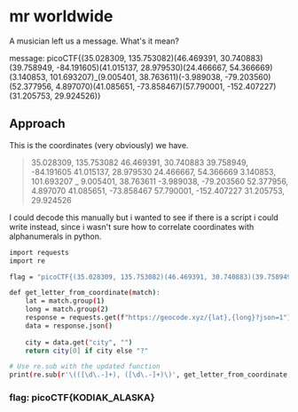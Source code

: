 # mr worldwide
A musician left us a message. What's it mean?

message: picoCTF{(35.028309, 135.753082)(46.469391, 30.740883)(39.758949, -84.191605)(41.015137, 28.979530)(24.466667, 54.366669)(3.140853, 101.693207)_(9.005401, 38.763611)(-3.989038, -79.203560)(52.377956, 4.897070)(41.085651, -73.858467)(57.790001, -152.407227)(31.205753, 29.924526)}

## Approach
This is the coordinates (very obviously) we have.
> 35.028309, 135.753082
> 46.469391, 30.740883
> 39.758949, -84.191605
> 41.015137, 28.979530
> 24.466667, 54.366669
> 3.140853, 101.693207
> _
> 9.005401, 38.763611
> -3.989038, -79.203560
> 52.377956, 4.897070
> 41.085651, -73.858467
> 57.790001, -152.407227
> 31.205753, 29.924526

I could decode this manually but i wanted to see if there is a script i could write instead, since i wasn't sure how to correlate coordinates with alphanumerals in python.
``` bash 
import requests
import re

flag = "picoCTF{(35.028309, 135.753082)(46.469391, 30.740883)(39.758949, -84.191605)(41.015137, 28.979530)(24.466667, 54.366669)(3.140853, 101.693207)_(9.005401, 38.763611)(-3.989038, -79.203560)(52.377956, 4.897070)(41.085651, -73.858467)(57.790001, -152.407227)(31.205753, 29.924526)}"

def get_letter_from_coordinate(match):
    lat = match.group(1)
    long = match.group(2)
    response = requests.get(f"https://geocode.xyz/{lat},{long}?json=1")
    data = response.json()
    
    city = data.get("city", "")
    return city[0] if city else "?"

# Use re.sub with the updated function
print(re.sub(r'\(([\d\.-]+), ([\d\.-]+)\)', get_letter_from_coordinate, flag))

```

### flag: picoCTF{KODIAK_ALASKA}
